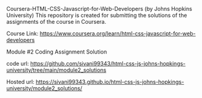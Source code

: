Coursera-HTML-CSS-Javascript-for-Web-Developers (by Johns Hopkins University)
This repository is created for submitting the solutions of the assignments of the course in Coursera.

Course Link: https://www.coursera.org/learn/html-css-javascript-for-web-developers

Module #2 Coding Assignment Solution

code url: https://github.com/sivani99343/html-css-js-johns-hopkings-university/tree/main/module2_solutions

Hosted url: https://sivani99343.github.io/html-css-js-johns-hopkings-university/module2_solutions/

